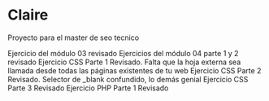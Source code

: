 # Claire
Proyecto para el master de seo tecnico

Ejercicio del módulo 03 revisado
Ejercicios del módulo 04 parte 1 y 2 revisado
Ejercicio CSS Parte 1 Revisado. Falta que la hoja externa sea llamada desde todas las páginas existentes de tu web
Ejercicio CSS Parte 2 Revisado. Selector de _blank confundido, lo demás genial
Ejercicio CSS Parte 3 Revisado
Ejercicio PHP Parte 1 Revisado
